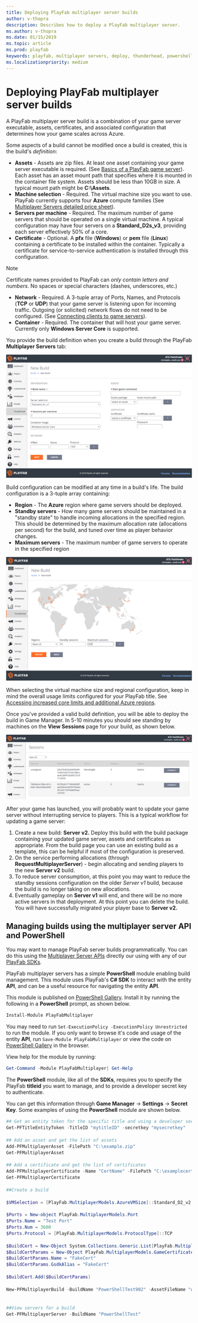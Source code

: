 ```yaml
---
title: Deploying PlayFab multiplayer server builds
author: v-thopra
description: Describes how to deploy a PlayFab multiplayer server.
ms.author: v-thopra
ms.date: 01/15/2019
ms.topic: article
ms.prod: playfab
keywords: playfab, multiplayer servers, deploy, thunderhead, powershell
ms.localizationpriority: medium
---
```


# Deploying PlayFab multiplayer server builds

A PlayFab multiplayer server build is a combination of your game server executable, assets, certificates, and associated configuration that determines how your game scales across Azure.

Some aspects of a build cannot be modified once a build is created, this is the build's *definition*:

- **Assets** - Assets are zip files. At least one asset containing your game server executable is required. (See [Basics of a PlayFab game server](basics-of-a-playFab-game-server.md)). Each asset has an asset mount path that specifies where it is mounted in the container file system. Assets should be less than 10GB in size. A typical mount path might be **C:\Assets**.
- **Machine selection** - Required. The virtual machine size you want to use. PlayFab currently supports four **Azure** compute families (See [Multiplayer Servers detailed price sheet](multiplayer-servers-detailed-price-sheet.md)).  
- **Servers per machine** - Required. The maximum number of game servers that should be operated on a single virtual machine. A typical configuration may have four servers on a **Standard_D2s_v3**, providing each server effectively 50% of a core.
- **Certificate** - Optional. A **pfx** file (**Windows**) or **pem** file (**Linux**) containing a certificate to be installed within the container. Typically a certificate for service-to-service authentication is installed through this configuration.

> [!NOTE]
> Certificate names provided to PlayFab can *only contain letters and numbers*. No spaces or special characters (dashes, underscores, etc.)

- **Network** - Required. A 3-tuple array of Ports, Names, and Protocols (**TCP** or **UDP**) that your game server is listening upon for incoming traffic. Outgoing (or solicited) network flows do not need to be configured. (See [Connecting clients to game servers](connecting-clients-to-game-servers.md)).
- **Container** - Required. The container that will host your game server. Currently only **Windows Server Core** is supported.

You provide the build definition when you create a build through the PlayFab **Multiplayer Servers** tab:

![Game Manager - Multiplayer - Thunderhead - New Build](media/tutorials/game-manager-thunderhead-new-build.png)

Build configuration can be modified at any time in a build's life. The build configuration is a 3-tuple array containing:

- **Region** - The **Azure** region where game servers should be deployed.
- **Standby servers** - How many game servers should be maintained in a "standby state" to handle incoming allocations in the specified region. This should be determined by the maximum allocation rate (allocations per second) for the build, and tuned over time as player behavior changes.
- **Maximum servers** - The maximum number of game servers to operate in the specified region

![Game Manager - Multiplayer - Thunderhead - New Build - Regions](media/tutorials/game-manager-thunderhead-new-build-regions.png)

When selecting the virtual machine size and regional configuration, keep in mind the overall usage limits configured for your PlayFab title. See [Accessing increased core limits and additional Azure regions](identifying-and-increasing-core-limits.md).

Once you've provided a valid build definition, you will be able to deploy the build in Game Manager. In 5-10 minutes you should see standing by machines on the **View Sessions** page for your build, as shown below.

![Game Manager - Thunderhead - View Sessions](media/tutorials/game-manager-thunderhead-view-sessions.png)

After your game has launched, you will probably want to update your game server without interrupting service to players. This is a typical workflow for updating a game server:

1. Create a new build: **Server v2.** Deploy this build with the build package containing your updated game server, assets and certificates as appropriate. From the build page you can use an existing build as a template, this can be helpful if most of the configuration is preserved.
2. On the service performing allocations (through **RequestMultiplayerServer**) - begin allocating and sending players to the new **Server v2** build.
3. To reduce server consumption, at this point you may want to reduce the standby sessions configuration on the older *Server v1* build, because the build is no longer taking on new allocations.
4. Eventually gameplay on **Server v1** will end, and there will be no more active servers in that deployment. At this point you can delete the build.  You will have successfully migrated your player base to **Server v2.**

## Managing builds using the multiplayer server API and PowerShell

You may want to manage PlayFab server builds programmatically. You can do this using the [Multiplayer Server APIs](xref:titleid.playfabapi.com.multiplayer.multiplayerserver) directly our using with any of our [PlayFab SDKs](../../../index.md?#pivot=documentation&panel=sdks).

PlayFab multiplayer servers has a simple **PowerShell** module enabling build management. This module uses PlayFab's **C# SDK** to interact with the entity **API**, and can be a useful resource for navigating the entity **API**.

This module is published on [PowerShell Gallery](https://www.powershellgallery.com/packages/PlayFabMultiplayer/). Install it by running the following in a **PowerShell** prompt, as shown below.

```powershell
Install-Module PlayFabMultiplayer
```

You may need to run `Set-ExecutionPolicy -ExecutionPolicy Unrestricted` to run the module. If you only want to browse it's code and usage of the entity **API**, run `Save-Module PlayFabMultiplayer` or view the code on [PowerShell Gallery](https://www.powershellgallery.com/packages/PlayFabMultiplayer/) in the browser.

View help for the module by running:

```powershell
Get-Command -Module PlayFabMultiplayer| Get-Help
```

The **PowerShell** module, like all of the **SDKs**, requires you to specify the PlayFab **titleid** you want to manage, and to provide a developer secret key to authenticate.

You can get this information through **Game Manager** -> **Settings** -> **Secret Key**. Some examples of using the **PowerShell** module are shown below.

```powershell
## Get an entity token for the specific title and using a developer secret key for auth
Get-PFTitleEntityToken -TitleID "mytitleID" -secretkey "mysecretkey"

## Add an asset and get the list of assets
Add-PFMultiplayerAsset -FilePath "C:\example.zip"
Get-PFMultiplayerAsset

## Add a certificate and get the list of certificates
Add-PFMultiplayerCertificate -Name "CertName" -FilePath "C:\examplecert.pfx"
Get-PFMultiplayerCertificate

##Create a build

$VMSelection = [PlayFab.MultiplayerModels.AzureVMSize]::Standard_D2_v2

$Ports = New-object PlayFab.MultiplayerModels.Port
$Ports.Name = "Test Port"
$Ports.Num = 3600
$Ports.Protocol = [PlayFab.MultiplayerModels.ProtocolType]::TCP

$BuildCert = New-Object System.Collections.Generic.List[PlayFab.MultiplayerModels.GameCertificateReferenceParams]
$BuildCertParams = New-Object PlayFab.MultiplayerModels.GameCertificateReferenceParams
$BuildCertParams.Name = "FakeCert"
$BuildCertParams.GsdkAlias = "FakeCert"

$BuildCert.Add($BuildCertParams)

New-PFMultiplayerBuild -BuildName "PowerShellTest902" -AssetFileName "winrunnerasset_notimeout.zip" -AssetMountPath "C:\Assets\" -StartMultiplayerServerCommand "C:\Assets\WinTestRunnerGame.exe" -MappedPorts $Ports -VMSize $VMSelection -BuildCerts $BuildCert


##View servers for a build
Get-PFMultiplayerServer -BuildName "PowerShellTest"

```
